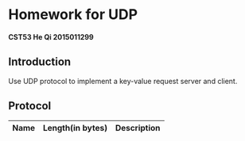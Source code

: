 # Homework for UDP

#### CST53 He Qi 2015011299

## Introduction

Use UDP protocol to implement a key-value request server and client.

## Protocol

|Name|Length(in bytes)|Description|
|:-:|--:|:--|
